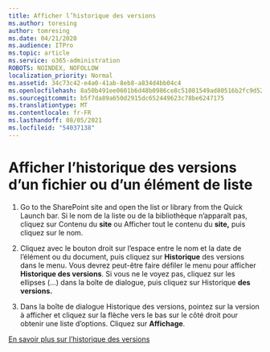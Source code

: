 ```yaml
---
title: Afficher l’historique des versions
ms.author: toresing
author: tomresing
ms.date: 04/21/2020
ms.audience: ITPro
ms.topic: article
ms.service: o365-administration
ROBOTS: NOINDEX, NOFOLLOW
localization_priority: Normal
ms.assetid: 34c73c42-e4a0-41ab-8eb8-a834d4bb04c4
ms.openlocfilehash: 8a50b491ee0601b6d48b0986ce8c51081549ad80516b2fc9d52f1bf6e7c025cf
ms.sourcegitcommit: b5f7da89a650d2915dc652449623c78be6247175
ms.translationtype: MT
ms.contentlocale: fr-FR
ms.lasthandoff: 08/05/2021
ms.locfileid: "54037138"
---
```

# <a name="view-version-history-of-a-file-or-list-item"></a>Afficher l’historique des versions d’un fichier ou d’un élément de liste

1. Go to the SharePoint site and open the list or library from the Quick Launch bar. Si le nom de la liste ou de la bibliothèque n’apparaît pas, cliquez sur Contenu du **site** ou Afficher tout le contenu du **site,** puis cliquez sur le nom.
    
2. Cliquez avec le bouton droit sur l’espace entre le nom et la date de l’élément ou du document, puis cliquez sur **Historique** des versions dans le menu. Vous devrez peut-être faire défiler le menu pour afficher **Historique des versions**. Si vous ne le voyez pas, cliquez sur les ellipses (...) dans la boîte de dialogue, puis cliquez sur Historique **des versions.**
    
3. Dans la boîte de dialogue Historique des versions, pointez sur la version à afficher et cliquez sur la flèche vers le bas sur le côté droit pour obtenir une liste d’options. Cliquez sur **Affichage**.
    
[En savoir plus sur l’historique des versions](https://go.microsoft.com/fwlink/?linkid=875709)
  

